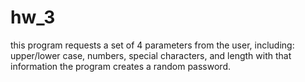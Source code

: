 # hw_3

this program requests a set of 4 parameters from the user, including: upper/lower case, numbers, special characters, and length
with that information the program creates a random password.
